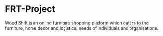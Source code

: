# FRT-Project

Wood Shift is an online furniture shopping platform which caters to the furniture, home decor and logistical needs of individuals and organisations. 
